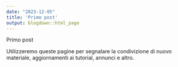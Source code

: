 ```yaml
---
date: "2023-12-05"
title: 'Primo post'
output: blogdown::html_page
---
```


Primo post

<!--more-->

Utilizzeremo queste pagine per segnalare la condivizione di nuovo materiale, aggiornamenti ai tutorial, annunci e altro.